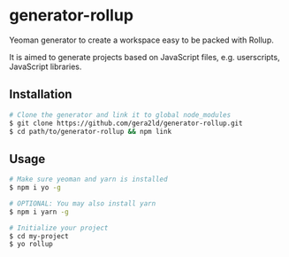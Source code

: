 generator-rollup
===

Yeoman generator to create a workspace easy to be packed with Rollup.

It is aimed to generate projects based on JavaScript files, e.g. userscripts, JavaScript libraries.

Installation
---

``` sh
# Clone the generator and link it to global node_modules
$ git clone https://github.com/gera2ld/generator-rollup.git
$ cd path/to/generator-rollup && npm link
```

Usage
---

``` sh
# Make sure yeoman and yarn is installed
$ npm i yo -g

# OPTIONAL: You may also install yarn
$ npm i yarn -g

# Initialize your project
$ cd my-project
$ yo rollup
```
